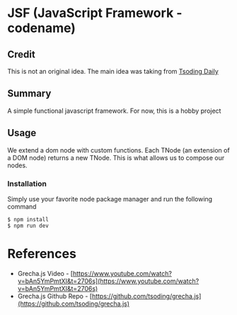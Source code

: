 # JSF (JavaScript Framework - codename)

## Credit
This is not an original idea. The main idea was taking from [Tsoding Daily](https://www.youtube.com/@TsodingDaily)

## Summary
A simple functional javascript framework. For now, this is a hobby project

## Usage
We extend a dom node with custom functions. Each TNode (an extension of a DOM node) returns a new TNode. This
is what allows us to compose our nodes.

### Installation
Simply use your favorite node package manager and run the following command
```
$ npm install
$ npm run dev
```

# References
- Grecha.js Video - [https://www.youtube.com/watch?v=bAn5YmPmtXI&t=2706s](https://www.youtube.com/watch?v=bAn5YmPmtXI&t=2706s)
- Grecha.js Github Repo - [https://github.com/tsoding/grecha.js](https://github.com/tsoding/grecha.js)
